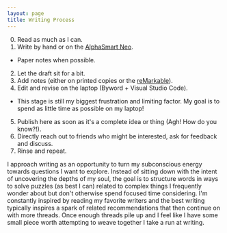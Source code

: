 ```yaml
---
layout: page
title: Writing Process
---
```


0. Read as much as I can.
1. Write by hand or on the [AlphaSmart Neo](https://en.wikipedia.org/wiki/AlphaSmart#Neo).
 * Paper notes when possible.
2. Let the draft sit for a bit.
3. Add notes (either on printed copies or the [reMarkable](https://remarkable.com)).
4. Edit and revise on the laptop (Byword + Visual Studio Code).
 * This stage is still my biggest frustration and limiting factor. My goal is to spend as little time as possible on my laptop!
5. Publish here as soon as it's a complete idea or thing (Agh! How do you know?!).
6. Directly reach out to friends who might be interested, ask for feedback and discuss.
7. Rinse and repeat.

I approach writing as an opportunity to turn my subconscious energy towards questions I want to explore. Instead of sitting down with the intent of uncovering the depths of my soul, the goal is to structure words in ways to solve puzzles (as best I can) related to complex things I frequently wonder about but don't otherwise spend focused time considering. I'm constantly inspired by reading my favorite writers and the best writing typically inspires a spark of related recommendations that then continue on with more threads. Once enough threads pile up and I feel like I have some small piece worth attempting to weave together I take a run at writing. 